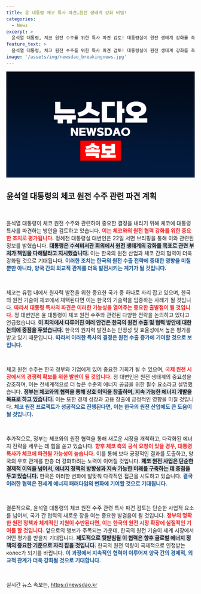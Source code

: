 ```yaml
---
title: 윤 대통령 체코 특사 파견…원전 생태계 강화 비밀!
categories:
  - News
excerpt: >
  윤석열 대통령, 체코 원전 수주를 위한 특사 파견 검토! 대통령실이 원전 생태계 강화를 촉구하며, 새로운 외교 행보에 주목받고 있습니다. 클릭하여 최신 동향을 확인하세요!
feature_text: >
  윤석열 대통령, 체코 원전 수주를 위한 특사 파견 검토! 대통령실이 원전 생태계 강화를 촉구하며, 새로운 외교 행보에 주목받고 있습니다. 클릭하여 최신 동향을 확인하세요!
image: '/assets/img/newsdao_breakingnews.jpg'
---
```


<p><img src="/assets/img/newsdao_breakingnews.jpg" alt="ontimetimes 속보" /></p>

<h2 data-ke-size="size26">윤석열 대통령의 체코 원전 수주 관련 파견 계획</h2>

<p data-ke-size="size16">&nbsp;</p>

<p>윤석열 대통령이 체코 원전 수주와 관련하여 중요한 결정을 내리기 위해 체코에 대통령 특사를 파견하는 방안을 검토하고 있습니다. <b><span style="color: #ee2323;">이는 체코와의 원전 협력 강화를 위한 중요한 조치로 평가됩니다.</span></b> 정혜전 대통령실 대변인은 22일 서면 브리핑을 통해 이와 관련된 정보를 밝혔습니다. <b><span style="background-color: #21538527;">대통령은 수석비서관 회의에서 원전 생태계의 강화를 목표로 관련 부처가 책임을 다해달라고 지시했습니다.</span></b> 이는 한국의 원전 산업과 체코 간의 협력이 더욱 강화될 것으로 기대됩니다. <b><span style="color: #1a5490;">이러한 조치는 한국의 원전 수출 전략에 중대한 영향을 미칠 뿐만 아니라, 양국 간의 외교적 관계를 더욱 발전시키는 계기가 될 것입니다.</span></b></p>

<p data-ke-size="size16">&nbsp;</p>

<p>체코는 유럽 내에서 원자력 발전을 위한 중요한 국가 중 하나로 자리 잡고 있으며, 한국의 원전 기술이 체코에서 채택된다면 이는 한국의 기술력을 입증하는 사례가 될 것입니다. <b><span style="color: #ee2323;">따라서 대통령 특사의 파견은 이러한 가능성을 열어주는 중요한 출발점이 될 것입니다.</span></b> 정 대변인은 윤 대통령이 체코 원전 수주와 관련된 다양한 전략을 논의하고 있다고 언급했습니다. <b><span style="background-color: #21538527;">이 회의에서 다루어진 여러 안건은 한국의 원전 수출 및 협력 방안에 대한 논의에 중점을 두었습니다.</span></b> 한국의 원자력 발전소는 안정성 및 효율성에서 높은 평가를 받고 있기 때문입니다. <b><span style="color: #1a5490;">따라서 이러한 특사의 결정은 원전 수출 증가에 기여할 것으로 보입니다.</span></b></p>

<p data-ke-size="size16">&nbsp;</p>

<p>체코 원전 수주는 한국 정부와 기업에게 있어 중요한 기회가 될 수 있으며, <b><span style="color: #ee2323;">국제 원전 시장에서의 경쟁력 확보를 위한 발판이 될 것입니다.</span></b> 정 대변인은 원전 생태계의 중요성을 강조하며, 이는 전세계적으로 더 높은 수준의 에너지 공급을 위한 필수 요소라고 설명했습니다. <b><span style="background-color: #21538527;">정부는 체코와의 협력을 통해 상호 이익을 창출하며, 지속 가능한 에너지 개발을 목표로 하고 있습니다.</span></b> 이는 또한 경제 성장과 고용 창출에 긍정적인 영향을 미칠 것입니다. <b><span style="color: #1a5490;">체코 원전 프로젝트가 성공적으로 진행된다면, 이는 한국의 원전 산업에도 큰 도움이 될 것입니다.</span></b></p>

<p data-ke-size="size16">&nbsp;</p>

<p>추가적으로, 정부는 체코와의 원전 협력을 통해 새로운 시장을 개척하고, 다각화된 에너지 전략을 세우는 데 힘을 쏟고 있습니다. <b><span style="color: #ee2323;">향후 체코 측의 공식 요청이 있을 경우, 대통령 특사가 체코에 파견될 가능성이 높습니다.</span></b> 이를 통해 보다 긍정적인 결과를 도출하고, 양국의 우호 관계를 한층 더 강화하려는 노력이 이어질 것입니다. <b><span style="background-color: #21538527;">체코 원전 사업은 단순한 경제적 이익을 넘어서, 에너지 정책의 방향성과 지속 가능한 미래를 구축하는 데 중점을 두고 있습니다.</span></b> 한국은 이러한 변화에 발맞춰 다각적인 접근을 시도하고 있습니다. <b><span style="color: #1a5490;">결국 이러한 협력은 전세계 에너지 패러다임의 변화에 기여할 것으로 기대됩니다.</span></b></p>

<p data-ke-size="size16">&nbsp;</p>

<p>결론적으로, 윤석열 대통령의 체코 원전 수주 관련 특사 파견 검토는 단순한 사업적 요소를 넘어서, 국가 간 협력의 새로운 장을 여는 중요한 발걸음이 될 것입니다. <b><span style="color: #ee2323;">정부의 명확한 원전 정책과 체계적인 지원이 수반된다면, 이는 한국의 원전 시장 확장에 실질적인 기여를 할 것입니다.</span></b> 앞으로의 행보가 주목되는 가운데, 한국의 원전 기술이 세계 시장에서 어떤 평가를 받을지 기대됩니다. <b><span style="background-color: #21538527;">제도적으로 뒷받침될 이 협력은 향후 글로벌 에너지 정책의 중요한 기준으로 자리 잡을 것입니다.</span></b> 한국의 원전 역량이 국제적으로 인정받는 колес가 되기를 바랍니다. <b><span style="color: #1a5490;">이 과정에서 지속적인 협력이 이루어져 양국 간의 경제적, 외교적 관계가 더욱 강화될 것으로 기대합니다.</span></b></p>

<p data-ke-size="size16">&nbsp;</p>
실시간 뉴스 속보는, <a href="https://newsdao.kr" rel="dofollow">https://newsdao.kr</a>


